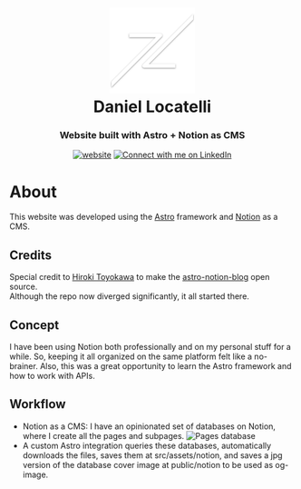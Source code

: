 <h1 align="center">
  <img src="https://github.com/daniel-locatelli/daniellocatelli/blob/main/public/android-chrome-512x512.png" width="150px"/><br/>
  Daniel Locatelli
</h1>
<h3 align="center">
    Website built with Astro + Notion as CMS
</h3>

<p align="center"><a href="https://daniellocatelli.com"><img src="https://img.shields.io/badge/https://-daniellocatelli.com-white" alt="website"></a> <a href="https://www.linkedin.com/in/daniel-locatelli/"><img src="https://img.shields.io/badge/Connect-Daniel%20Locatelli-blue?logo=linkedin" alt="Connect with me on LinkedIn"></a></p>
<p align="center"></p>

# About
This website was developed using the [Astro](https://astro.build/) framework and [Notion](https://www.notion.so/) as a CMS.

## Credits
Special credit to [Hiroki Toyokawa](https://github.com/otoyo) to make the [astro-notion-blog](https://github.com/otoyo/astro-notion-blog) open source. <br/> Although the repo now diverged significantly, it all started there.

## Concept
I have been using Notion both professionally and on my personal stuff for a while. So, keeping it all organized on the same platform felt like a no-brainer. Also, this was a great opportunity to learn the Astro framework and how to work with APIs.

## Workflow
- Notion as a CMS: I have an opinionated set of databases on Notion, where I create all the pages and subpages.
![Pages database](https://github.com/daniel-locatelli/daniellocatelli/assets/15069239/2e0fb099-1af7-4788-8d1c-ab33f582114d)
- A custom Astro integration queries these databases, automatically downloads the files, saves them at src/assets/notion, and saves a jpg version of the database cover image at public/notion to be used as og-image.
